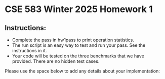# CSE 583 Winter 2025 Homework 1

## Instructions:
- Complete the pass in hw1pass to print operation statistics.
- The run script is an easy way to test and run your pass. See the instructions in it.
- Your code will be tested on the three benchmarks that we have provided. There are no hidden test cases.

Please use the space below to add any details about your implementation:

<!-- Add any details you want to mention here. Especially if you were unable to complete the HW. -->
